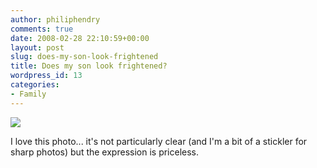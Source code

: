 ```yaml
---
author: philiphendry
comments: true
date: 2008-02-28 22:10:59+00:00
layout: post
slug: does-my-son-look-frightened
title: Does my son look frightened?
wordpress_id: 13
categories:
- Family
---
```


[![](http://philiphendry.files.wordpress.com/2008/02/img-7446.jpg)](http://philiphendry.files.wordpress.com/2008/02/img-7446-8x6.jpg)

I love this photo... it's not particularly clear (and I'm a bit of a stickler for sharp photos) but the expression is priceless.
